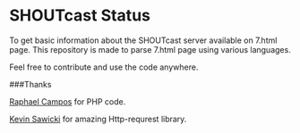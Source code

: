 # SHOUTcast Status

To get basic information about the SHOUTcast server available on 7.html page. This repository is made to parse 7.html page using various languages.

Feel free to contribute and use the code anywhere.

###Thanks 

[Raphael Campos](https://github.com/vitamini/) for PHP code.

[Kevin Sawicki](https://github.com/kevinsawicki/http-request) for amazing Http-requrest library.

